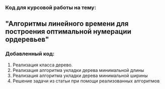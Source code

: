### Код для курсовой работы на тему:

## "Алгоритмы линейного времени для построения оптимальной нумерации ордеревьев"

### Добавленный код:
1. Реализация класса дерево.
2. Реализация алгоритма укладки дерева минимальной длины
3. Реализация алгоритма укладки дерева минимальной ширины
4. Решение задачи из статьи при помощи реализованных алгоритмов
